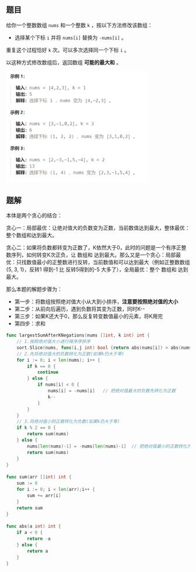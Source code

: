 ## 题目

给你一个整数数组 `nums` 和一个整数 `k` ，按以下方法修改该数组：

- 选择某个下标 `i` 并将 `nums[i]` 替换为 `-nums[i]` 。

重复这个过程恰好 `k` 次。可以多次选择同一个下标 `i` 。

以这种方式修改数组后，返回数组 **可能的最大和** 。

<img src="6-1005.K次取反后最大化的数组和.assets/image-20240227144323335.png" alt="image-20240227144323335" style="zoom:50%;" />

## 题解

本体是两个贪心的结合：

贪心一：局部最优：让绝对值大的负数变为正数，当前数值达到最大，整体最优：整个数组和达到最大。

贪心二：如果将负数都转变为正数了，K依然大于0，此时的问题是一个有序正整数序列，如何转变K次正负，让 数组和 达到最大。那么又是一个贪心：局部最优：只找数值最小的正整数进行反转，当前数值和可以达到最大（例如正整数数组{5, 3, 1}，反转1 得到-1 比 反转5得到的-5 大多了），全局最优：整个 数组和 达到最大。

那么本题的解题步骤为：

- 第一步：将数组按照绝对值大小从大到小排序，**注意要按照绝对值的大小**
- 第二步：从前向后遍历，遇到负数将其变为正数，同时K--
- 第三步：如果K还大于0，那么反复转变数值最小的元素，将K用完
- 第四步：求和

```go
func largestSumAfterKNegations(nums []int, k int) int {
    // 1.按照绝对值大小进行降序序排序
    sort.Slice(nums, func(i,j int) bool {return abs(nums[i]) > abs(nums[j])  })
    // 2.先将绝对值大的负数转化为正数(如果k仍大于零)
    for i := 0; i < len(nums); i++ {
        if k == 0 {
            continue
        } else {
            if nums[i] < 0 {
                nums[i] = -nums[i]   // 把绝对值最大的负数先转化为正数
                k--
            }
        }
    }
    // 3.将绝对值小的正数转化为负数(如果k仍大于零)
    if k % 2 == 0 {
        return sum(nums)
    } else {
        nums[len(nums)-1] = -nums[len(nums)-1]  // 把绝对值最小的正数转化为负数
        return sum(nums)
    }
}

func sum(arr []int) int {
    sum := 0
    for i := 0; i < len(arr);i++ {
        sum += arr[i]
    }
    return sum
}

func abs(a int) int {
    if a < 0 {
        return -a
    } else {
        return a
    }
}
```

